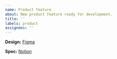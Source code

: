 ```yaml
---
name: Product feature
about: New product feature ready for development.
title: ''
labels: product
assignees: ''
---
```


**Design:** [Figma](TODO)

**Spec:** [Notion](TODO)
